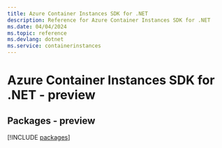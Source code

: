 ```yaml
---
title: Azure Container Instances SDK for .NET
description: Reference for Azure Container Instances SDK for .NET
ms.date: 04/04/2024
ms.topic: reference
ms.devlang: dotnet
ms.service: containerinstances
---
```

# Azure Container Instances SDK for .NET - preview
## Packages - preview
[!INCLUDE [packages](container-instances-index.md)]
